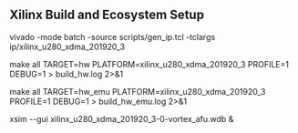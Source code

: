 ## Xilinx Build and Ecosystem Setup

vivado -mode batch -source scripts/gen_ip.tcl -tclargs ip/xilinx_u280_xdma_201920_3

make all TARGET=hw PLATFORM=xilinx_u280_xdma_201920_3 PROFILE=1 DEBUG=1 > build_hw.log 2>&1

make all TARGET=hw_emu PLATFORM=xilinx_u280_xdma_201920_3 PROFILE=1 DEBUG=1 > build_hw_emu.log 2>&1

xsim --gui xilinx_u280_xdma_201920_3-0-vortex_afu.wdb &